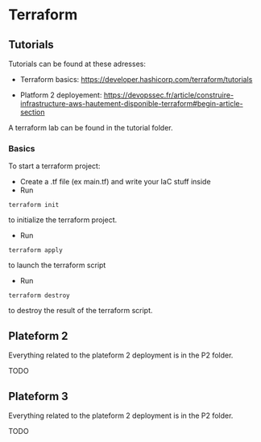# Terraform

## Tutorials

Tutorials can be found at these adresses:

 - Terraform basics:
https://developer.hashicorp.com/terraform/tutorials

 - Platform 2 deployement:
https://devopssec.fr/article/construire-infrastructure-aws-hautement-disponible-terraform#begin-article-section

A terraform lab can be found in the tutorial folder.

### Basics
To start a terraform project:
- Create a .tf file (ex main.tf) and write your IaC stuff inside
- Run 
```
terraform init
```
to initialize the terraform project.
- Run 
```
terraform apply
```
to launch the terraform script
- Run
```
terraform destroy
```
to destroy the result of the terraform script.

## Plateform 2

Everything related to the plateform 2 deployment is in the P2 folder.

TODO

## Plateform 3

Everything related to the plateform 2 deployment is in the P2 folder.

TODO